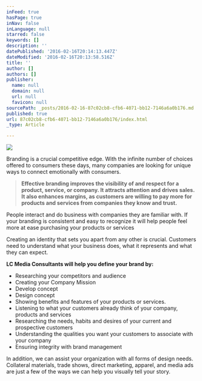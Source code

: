 ```yaml
---
inFeed: true
hasPage: true
inNav: false
inLanguage: null
starred: false
keywords: []
description: ''
datePublished: '2016-02-16T20:14:13.447Z'
dateModified: '2016-02-16T20:13:58.516Z'
title: ''
author: []
authors: []
publisher:
  name: null
  domain: null
  url: null
  favicon: null
sourcePath: _posts/2016-02-16-87c02cb8-cfb6-4071-bb12-7146a6a0b176.md
published: true
url: 87c02cb8-cfb6-4071-bb12-7146a6a0b176/index.html
_type: Article

---
```

![](https://the-grid-user-content.s3-us-west-2.amazonaws.com/9eb22de1-79a7-4f19-9636-cdad8cb4f072.jpg)

Branding is a crucial competitive edge. With the infinite number of choices offered to consumers these days, many companies are looking for unique ways to connect emotionally with consumers.

> **Effective branding improves the visibility of and respect for a product, service, or company. It attracts attention and drives sales. It also enhances margins, as customers are willing to pay more for products and services from companies they know and trust.**

People interact and do business with companies they are familiar with. If your branding is consistent and easy to recognize it will help people feel more at ease purchasing your products or services

Creating an identity that sets you apart from any other is crucial. Customers need to understand what your business does, what it represents and what they can expect.

**LC Media Consultants will help you define your brand by:**

* Researching your competitors and audience
* Creating your Company Mission
* Develop concept
* Design concept
* Showing benefits and features of your products or services.
* Listening to what your customers already think of your company, products and services
* Researching the needs, habits and desires of your current and prospective customers
* Understanding the qualities you want your customers to associate with your company
* Ensuring integrity with brand management

In addition, we can assist your organization with all forms of design needs. Collateral materials, trade shows, direct marketing, apparel, and media ads are just a few of the ways we can help you visually tell your story.